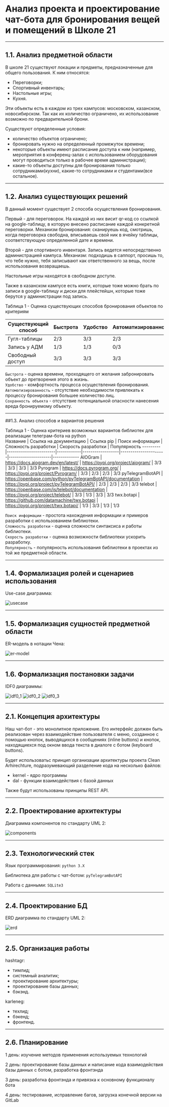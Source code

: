 # Анализ проекта и проектирование чат-бота для бронирования вещей и помещений в Школе 21

***

## 1.1. Анализ предметной области

В школе 21 существуют локации и предметы, предназначенные для общего пользования. К ним относятся:
* Переговорки;
* Спортивный инвентарь;
* Настольные игры;
* Кухня.

Эти объекты есть в каждом из трех кампусов: московском, казанском, новосибирском.
Так как их количество ограничено, их использование возможно по предварительной брони.

Существуют определенные условия:
- количество объектов ограничено;
- бронировать нужно на определенный промежуток времени;
- некоторые объекты имеют расписание доступа к ним (например, мероприятия в конференц-залах с использованием оборудования могут проводиться только в рабочее время администрации);
- какие-то объекты доступны для бронирования только сотрудниками(кухни), какие-то сотрудниками и студентами(все остальное).

***

## 1.2. Анализ существующих решений<br>

В данный момент существует 2 способа осуществления бронирования.

Первый - для переговорок. На каждой из них висит qr-код со ссылкой на google-таблицу, в которую внесено расписание каждой конкретной переговорки. Механизм бронирования: сканируешь код, смотришь, когда переговорка свободна, вписываешь свой ник в ячейку таблицы, соответствующую определенной дате и времени.

Второй - для спортивного инвентаря. Запись ведется непосредственно администрацией кампуса. Механизм: подходишь в саппорт, просишь то, что тебе нужно, тебя записывают как ответственного за вещь, после использования возвращаешь.

Настольные игры находятся в свободном доступе.

Также в казанском кампусе есть книги, которые тоже можно брать по записи в google-таблицу и диски для плейстейшн, которые тоже берутся у администрации под запись.

Таблица 1 - Оценка существующих способов бронирования объектов по критериям

Существующий способ|Быстрота|Удобство|Автоматизированность|Сохранность объекта|Простота разработки|Скорость разработки
-------------------|--------|--------|--------------------|-------------------|-------------------|-------------------
Гугл-таблицы|2/3|3/3|2/3|3/3|3/3|1/3
Запись у АДМ|1/3|1/3|0/3|3/3|-|-
Свободный доступ|3/3|3/3|3/3|0/3|-|-

`Быстрота` - оценка времени, проходящего от желания забронировать объект до претворения этого в жизнь.<br>
`Удобство` - комфортность процесса осуществления бронирования.<br>
`Автоматизированность` - отсутствие необходимости привлекать к процессу бронирования большее количество лиц.<br>
`Сохранность объекта` - отсутствие потенциальной опасности нанесения вреда бронируемому объекту.<br>

***

##1.3. Анализ способов и вариантов решения<br>

Таблица 1 - Оценка критериев возможных вариантов библиотек для реализации телеграм-бота на python <br>
Название | Ссылка на документацию | Ссылка pip | Поиск информации | Сложность разработки | Скорость разработки | Популярность
---------|------------------------|------------|------------------|----------------------|---------------------|-------------
AIOGram | https://docs.aiogram.dev/en/latest/ | https://pypi.org/project/aiogram/ | 3/3 | 3/3 | 3/3 | 3/3
Pyrogram | https://docs.pyrogram.org/ | https://pypi.org/project/Pyrogram/ | 3/3 | 2/3 | 2/3 | 3/3
pyTelegramBotAPI | https://openbase.com/python/pyTelegramBotAPI/documentation | https://pypi.org/project/pyTelegramBotAPI/ | 2/3 | 2/3 | 2/3 | 3/3
telebot | https://openbase.com/js/telebot/documentation | https://pypi.org/project/telebot/ | 3/3 | 1/3 | 3/3 | 3/3
twx.botapi | https://github.com/datamachine/twx.botapi | https://pypi.org/project/twx.botapi/ | 1/3 | 3/3 | 1/3 | 1/3

`Поиск информации` - простота нахождения информации и примеров разработки с использованием библиотеки.<br>
`Сложность разработки` - оценка сложности синтаксиса и работы библиотеки.<br>
`Скорость разработки` - оценка возможности библиотеки ускорить разработку.<br>
`Популярность` - популярность использования библиотеки в проектах из той же предметной области.

***

## 1.4. Формализация ролей и сценариев использования

Use-case диаграмма:

![usecase](images/usecase.jpg)

***

## 1.5. Формализация сущностей предметной области

ER-модель в нотации Чена:

![er-model](images/er-model.jpg)

***

## 1.6. Формализация постановки задачи

IDF0 диаграммы:

![idf0_1](images/idf0_1.jpg)
![idf0_2](images/idf0_2.jpg)
![idf0_3](images/idf0_3.jpg) 

***

## 2.1. Концепция архитектуры

Наш чат-бот - это монолитное приложение. Его интерфейс должен быть реализован через взаимодействие пользователя с меню, созданное с помощью кнопок, выводящихся в сообщениях (inline buttons) и кнопок, находящиехся под окном ввода текста в диалоге с ботом (keyboard buttons).

Будет использоватьс принцип организации архитектуры проекта Clean Arhirechture, подразумевающий разделение кода на несколько файлов:
- kernel - ядро программы
- dal - функции взаимодействия с базой данных

Также будут использованы принципы REST API.

***

## 2.2. Проектирование архитектуры

Диаграмма компонентов по стандарту UML 2:

![components](images/components.jpeg)

***

## 2.3. Технологический стек

Язык программирования: `python 3.X`

Библиотека для работы с чат-ботом: `pyTelegramBotAPI`

Работа с данными: `SQLite3`

***

## 2.4. Проектирование БД

ERD диаграмма по стандарту UML 2:

![erd](images/db.jpg)

***

## 2.5. Организация работы

hashtagr:
* тимлид;
* системный аналитик;
* проектирование архитектуры;
* проектирование базы данных;
* бэкэнд.

karleneg:
* техлид;
* бэкенд;
* фронтенд.


***

## 2.6. Планирование

1 день: изучение методов применения используемых технологий

2 день: проектирование базы данных и написание кода взаимодействия базы данных с ботом, разработка фронтэнда

3 день: разработка фронтэнда и привязка к основному функционалу бота

4 день: тестирование, исправление багов, загрузка конечной версии на GitLab
